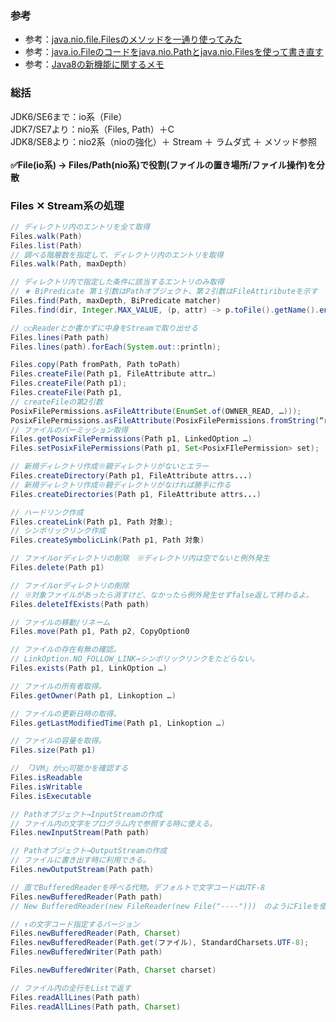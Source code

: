 ### 参考
- 参考：[java.nio.file.Filesのメソッドを一通り使ってみた](https://kagamihoge.hatenablog.com/entry/20130110/1357810886)
- 参考：[java.io.Fileのコードをjava.nio.Pathとjava.nio.Filesを使って書き直す](https://qiita.com/toastkidjp/items/5500521ff5dc0346c2b1)
- 参考：[Java8の新機能に関するメモ](https://qiita.com/kamatama_41/items/c35e29d930b074a3cd2f)

### 総括
JDK6/SE6まで：io系（File）<br>
JDK7/SE7より：nio系（Files, Path）＋C<br>
JDK8/SE8より：nio2系（nioの強化）＋ Stream ＋ ラムダ式 ＋ メソッド参照<br>
<br>
**✅File(io系) → Files/Path(nio系)で役割(ファイルの置き場所/ファイル操作)を分散**

### Files ✕ Stream系の処理
```java
// ディレクトリ内のエントリを全て取得
Files.walk(Path)
Files.list(Path)
// 調べる階層数を指定して、ディレクトリ内のエントリを取得
Files.walk(Path, maxDepth)

// ディレクトリ内で指定した条件に該当するエントリのみ取得
// ★ BiPredicate 第１引数はPathオブジェクト、第２引数はFileAttiributeを示す
Files.find(Path, maxDepth, BiPredicate matcher)
Files.find(dir, Integer.MAX_VALUE, (p, attr) -> p.toFile().getName().endsWith(".png")).forEach(System.out::println);

// ○○Readerとか書かずに中身をStreamで取り出せる
Files.lines(Path path)
Files.lines(path).forEach(System.out::println);

Files.copy(Path fromPath, Path toPath)
Files.createFile(Path p1, FileAttribute attr…)
Files.createFile(Path p1);
Files.createFile(Path p1,
// createFileの第2引数
PosixFilePermissions.asFileAttribute(EnumSet.of(OWNER_READ, …)));
PosixFilePermissions.asFileAttribute(PosixFilePermissions.fromString(“r—r—r—“)));
// ファイルのパーミッション取得
Files.getPosixFilePermissions(Path p1, LinkedOption …)
Files.setPosixFilePermissions(Path p1, Set<PosixFIlePermission> set);

// 新規ディレクトリ作成※親ディレクトリがないとエラー
Files.createDirectory(Path p1, FileAttribute attrs...)
// 新規ディレクトリ作成※親ディレクトリがなければ勝手に作る
Files.createDirectories(Path p1, FileAttribute attrs...)

// ハードリンク作成
Files.createLink(Path p1, Path 対象);
// シンボリックリンク作成
Files.createSymbolicLink(Path p1, Path 対象)

// ファイルorディレクトリの削除　※ディレクトリ内は空でないと例外発生
Files.delete(Path p1)

// ファイルorディレクトリの削除 
// ※対象ファイルがあったら消すけど、なかったら例外発生せずfalse返して終わるよ。
Files.deleteIfExists(Path path)

// ファイルの移動/リネーム
Files.move(Path p1, Path p2, CopyOption0

// ファイルの存在有無の確認。
// LinkOption.NO_FOLLOW_LINK→シンボリックリンクをたどらない。
Files.exists(Path p1, LinkOption …)

// ファイルの所有者取得。
Files.getOwner(Path p1, Linkoption …)

// ファイルの更新日時の取得。
Files.getLastModifiedTime(Path p1, Linkoption …)

// ファイルの容量を取得。
Files.size(Path p1)

// 「JVM」が○○可能かを確認する
Files.isReadable
Files.isWritable
Files.isExecutable

// Pathオブジェクト→InputStreamの作成
// ファイル内の文字をプログラム内で参照する時に使える。
Files.newInputStream(Path path)

// Pathオブジェクト→OutputStreamの作成
// ファイルに書き出す時に利用できる。
Files.newOutputStream(Path path)

// 直でBufferedReaderを呼べる代物。デフォルトで文字コードはUTF-8
Files.newBufferedReader(Path path)
// New BufferedReader(new FileReader(new File("----")))　のようにFileを使った形で書く必要はない。

// ↑の文字コード指定するバージョン
Files.newBufferedReader(Path, Charset)
Files.newBufferedReader(Path.get(ファイル), StandardCharsets.UTF-8);
Files.newBufferedWriter(Path path)

Files.newBufferedWriter(Path, Charset charset)

// ファイル内の全行をListで返す
Files.readAllLines(Path path)
Files.readAllLines(Path path, Charset)
```
